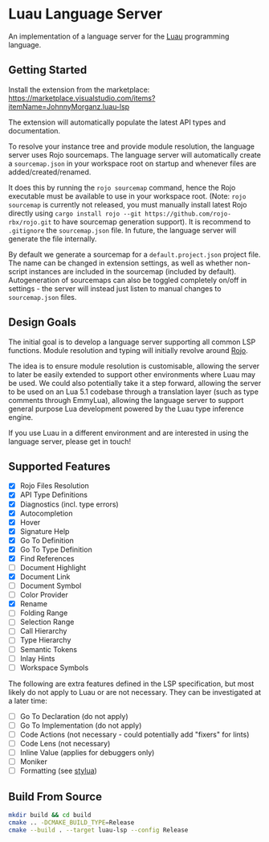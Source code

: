 # Luau Language Server

An implementation of a language server for the [Luau](https://github.com/Roblox/luau) programming language.

## Getting Started

Install the extension from the marketplace: https://marketplace.visualstudio.com/items?itemName=JohnnyMorganz.luau-lsp

The extension will automatically populate the latest API types and documentation.

To resolve your instance tree and provide module resolution, the language server uses Rojo sourcemaps.
The language server will automatically create a `sourcemap.json` in your workspace root on startup and whenever files are added/created/renamed.

It does this by running the `rojo sourcemap` command, hence the Rojo executable must be available to use in your workspace root.
(Note: `rojo sourcemap` is currently not released, you must manually install latest Rojo directly using `cargo install rojo --git https://github.com/rojo-rbx/rojo.git` to have sourcemap generation support).
It is recommend to `.gitignore` the `sourcemap.json` file. In future, the language server will generate the file internally.

By default we generate a sourcemap for a `default.project.json` project file. The name can be changed in extension settings, as well as whether non-script instances are included in the sourcemap (included by default). Autogeneration of sourcemaps can also be toggled completely on/off in settings - the server will instead just listen to manual changes to `sourcemap.json` files.

## Design Goals

The initial goal is to develop a language server supporting all common LSP functions.
Module resolution and typing will initially revolve around [Rojo](https://github.com/JohnnyMorganz/luau-analyze-rojo).

The idea is to ensure module resolution is customisable, allowing the server to later be easily extended to support other environments where Luau may be used.
We could also potentially take it a step forward, allowing the server to be used on an Lua 5.1 codebase through a translation layer (such as type comments through EmmyLua), allowing the language server to support general purpose Lua development powered by the Luau type inference engine.

If you use Luau in a different environment and are interested in using the language server, please get in touch!

## Supported Features

- [x] Rojo Files Resolution
- [x] API Type Definitions
- [x] Diagnostics (incl. type errors)
- [x] Autocompletion
- [x] Hover
- [x] Signature Help
- [x] Go To Definition
- [x] Go To Type Definition
- [x] Find References
- [ ] Document Highlight
- [x] Document Link
- [ ] Document Symbol
- [ ] Color Provider
- [x] Rename
- [ ] Folding Range
- [ ] Selection Range
- [ ] Call Hierarchy
- [ ] Type Hierarchy
- [ ] Semantic Tokens
- [ ] Inlay Hints
- [ ] Workspace Symbols

The following are extra features defined in the LSP specification, but most likely do not apply to Luau or are not necessary.
They can be investigated at a later time:

- [ ] Go To Declaration (do not apply)
- [ ] Go To Implementation (do not apply)
- [ ] Code Actions (not necessary - could potentially add "fixers" for lints)
- [ ] Code Lens (not necessary)
- [ ] Inline Value (applies for debuggers only)
- [ ] Moniker
- [ ] Formatting (see [stylua](https://github.com/JohnnyMorganz/StyLua))

## Build From Source

```sh
mkdir build && cd build
cmake .. -DCMAKE_BUILD_TYPE=Release
cmake --build . --target luau-lsp --config Release
```
